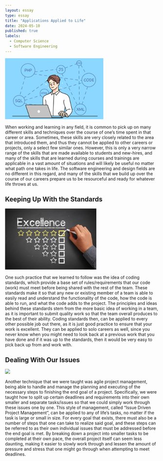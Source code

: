 ```yaml
---
layout: essay
type: essay
title: "Applications Applied to Life"
date: 2024-05-10
published: true
labels:
  - Computer Science
  - Software Engineering
---
```


<img height="200px" class="img-thumbnail" src="../img/skills-concepts/skills.png">

When working and learning in any field, it is common to pick up on many different skills and techniques over the course of one’s time spent in that career or area. Sometimes, these skills are very closely related to the area that introduced them, and thus they cannot be applied to other careers or projects, only a select few similar ones. However, this is only a very narrow range of the skills that are made available to students and new-hires, and many of the skills that are learned during courses and trainings are applicable in a vast amount of situations and will likely be useful no matter what path one takes in life. The software engineering and design fields are no different in this regard, and many of the skills that we build up over the course of our careers prepare us to be resourceful and ready for whatever life throws at us.

## Keeping Up With the Standards

<img height="200px" class="img-thumbnail" src="../img/skills-concepts/quality.jpg">

One such practice that we learned to follow was the idea of coding standards, which provide a base set of rules/requirements that our code (work) must meet before being shared with the rest of the team. These standards make it so that any new or existing member of a team is able to easily read and understand the functionality of the code, how the code is able to run, and what the code adds to the project. The principles and ideas behind these standards stem from the more basic idea of working in a team, as it is important to submit quality work so that the team overall produces to the best of their ability. Coding standards then, can be applied to every other possible job out there, as it is just good practice to ensure that your work is excellent. They can be applied to solo careers as well, since you never know when you might need to look back at a previous work that you have done and if it was up to the standards, then it would be very easy to pick back up from and work with.

## Dealing With Our Issues

<img height="200px" class="img-thumbnail" src="../img/skills-concepts/task-board.png">

Another technique that we were taught was agile project management, being able to handle and manage the planning and executing of the necessary steps to finishing the end goal of a project. Specifically, we were taught how to split up certain deadlines and requirements into their own smaller and separate tasks/issues so that we could simply work through these issues one by one. This style of management, called “Issue Driven Project Management”, can be applied to any of life’s tasks, no matter if the task is large or small in size. For every goal that exists, there must also be a number of steps that one can take to realize said goal, and these steps can be referred to as their own individual issues that must be addressed before the end goal is met. By breaking down a project into smaller tasks to be completed at their own pace, the overall project itself can seem less daunting, making it easier to slowly work through and lessen the amount of pressure and stress that one might go through when attempting to meet deadlines.
